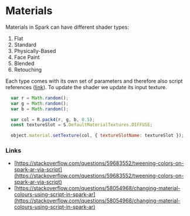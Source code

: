 # Materials

Materials in Spark can have different shader types:

1. Flat
2. Standard
3. Physically-Based
4. Face Paint
5. Blended
6. Retouching

Each type comes with its own set of parameters and therefore also script references \([link](https://sparkar.facebook.com/ar-studio/learn/documentation/reference/classes/shadersmodule)\). To update the shader we update its input texture.

```javascript
  var r = Math.random();
  var g = Math.random();
  var b = Math.random();

  var col = R.pack4(r, g, b, 0.5);
  const textureSlot = S.DefaultMaterialTextures.DIFFUSE;

  object.material.setTexture(col, { textureSlotName: textureSlot });
```

### Links

* [https://stackoverflow.com/questions/59683552/tweening-colors-on-spark-ar-via-script](https://stackoverflow.com/questions/59683552/tweening-colors-on-spark-ar-via-script)
* [https://stackoverflow.com/questions/58054968/changing-material-colours-using-script-in-spark-ar](https://stackoverflow.com/questions/58054968/changing-material-colours-using-script-in-spark-ar)

